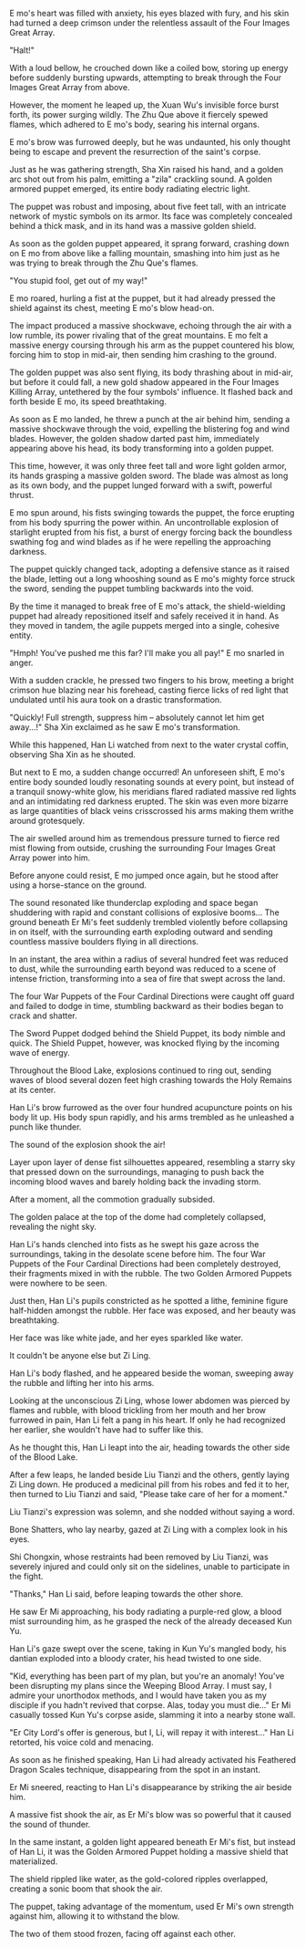 E mo's heart was filled with anxiety, his eyes blazed with fury, and his skin had turned a deep crimson under the relentless assault of the Four Images Great Array.

"Halt!"

With a loud bellow, he crouched down like a coiled bow, storing up energy before suddenly bursting upwards, attempting to break through the Four Images Great Array from above.

However, the moment he leaped up, the Xuan Wu's invisible force burst forth, its power surging wildly. The Zhu Que above it fiercely spewed flames, which adhered to E mo's body, searing his internal organs.

E mo's brow was furrowed deeply, but he was undaunted, his only thought being to escape and prevent the resurrection of the saint's corpse.

Just as he was gathering strength, Sha Xin raised his hand, and a golden arc shot out from his palm, emitting a "zila" crackling sound. A golden armored puppet emerged, its entire body radiating electric light.

The puppet was robust and imposing, about five feet tall, with an intricate network of mystic symbols on its armor. Its face was completely concealed behind a thick mask, and in its hand was a massive golden shield.

As soon as the golden puppet appeared, it sprang forward, crashing down on E mo from above like a falling mountain, smashing into him just as he was trying to break through the Zhu Que's flames.

"You stupid fool, get out of my way!"

E mo roared, hurling a fist at the puppet, but it had already pressed the shield against its chest, meeting E mo's blow head-on.

The impact produced a massive shockwave, echoing through the air with a low rumble, its power rivaling that of the great mountains. E mo felt a massive energy coursing through his arm as the puppet countered his blow, forcing him to stop in mid-air, then sending him crashing to the ground.

The golden puppet was also sent flying, its body thrashing about in mid-air, but before it could fall, a new gold shadow appeared in the Four Images Killing Array, untethered by the four symbols' influence. It flashed back and forth beside E mo, its speed breathtaking.

As soon as E mo landed, he threw a punch at the air behind him, sending a massive shockwave through the void, expelling the blistering fog and wind blades. However, the golden shadow darted past him, immediately appearing above his head, its body transforming into a golden puppet.

This time, however, it was only three feet tall and wore light golden armor, its hands grasping a massive golden sword. The blade was almost as long as its own body, and the puppet lunged forward with a swift, powerful thrust.

E mo spun around, his fists swinging towards the puppet, the force erupting from his body spurring the power within. An uncontrollable explosion of starlight erupted from his fist, a burst of energy forcing back the boundless swathing fog and wind blades as if he were repelling the approaching darkness.

The puppet quickly changed tack, adopting a defensive stance as it raised the blade, letting out a long whooshing sound as E mo's mighty force struck the sword, sending the puppet tumbling backwards into the void.

By the time it managed to break free of E mo's attack, the shield-wielding puppet had already repositioned itself and safely received it in hand. As they moved in tandem, the agile puppets merged into a single, cohesive entity.

"Hmph! You've pushed me this far? I'll make you all pay!" E mo snarled in anger.

With a sudden crackle, he pressed two fingers to his brow, meeting a bright crimson hue blazing near his forehead, casting fierce licks of red light that undulated until his aura took on a drastic transformation.

"Quickly! Full strength, suppress him – absolutely cannot let him get away...!" Sha Xin exclaimed as he saw E mo's transformation.

While this happened, Han Li watched from next to the water crystal coffin, observing Sha Xin as he shouted.

But next to E mo, a sudden change occurred! An unforeseen shift, E mo's entire body sounded loudly resonating sounds at every point, but instead of a tranquil snowy-white glow, his meridians flared radiated massive red lights and an intimidating red darkness erupted. The skin was even more bizarre as large quantities of black veins crisscrossed his arms making them writhe around grotesquely.

The air swelled around him as tremendous pressure turned to fierce red mist flowing from outside, crushing the surrounding Four Images Great Array power into him.

Before anyone could resist, E mo jumped once again, but he stood after using a horse-stance on the ground.

The sound resonated like thunderclap exploding and space began shuddering with rapid and constant collisions of explosive booms...
The ground beneath Er Mi's feet suddenly trembled violently before collapsing in on itself, with the surrounding earth exploding outward and sending countless massive boulders flying in all directions.

In an instant, the area within a radius of several hundred feet was reduced to dust, while the surrounding earth beyond was reduced to a scene of intense friction, transforming into a sea of fire that swept across the land.

The four War Puppets of the Four Cardinal Directions were caught off guard and failed to dodge in time, stumbling backward as their bodies began to crack and shatter.

The Sword Puppet dodged behind the Shield Puppet, its body nimble and quick. The Shield Puppet, however, was knocked flying by the incoming wave of energy.

Throughout the Blood Lake, explosions continued to ring out, sending waves of blood several dozen feet high crashing towards the Holy Remains at its center.

Han Li's brow furrowed as the over four hundred acupuncture points on his body lit up. His body spun rapidly, and his arms trembled as he unleashed a punch like thunder.

The sound of the explosion shook the air!

Layer upon layer of dense fist silhouettes appeared, resembling a starry sky that pressed down on the surroundings, managing to push back the incoming blood waves and barely holding back the invading storm.

After a moment, all the commotion gradually subsided.

The golden palace at the top of the dome had completely collapsed, revealing the night sky.

Han Li's hands clenched into fists as he swept his gaze across the surroundings, taking in the desolate scene before him. The four War Puppets of the Four Cardinal Directions had been completely destroyed, their fragments mixed in with the rubble. The two Golden Armored Puppets were nowhere to be seen.

Just then, Han Li's pupils constricted as he spotted a lithe, feminine figure half-hidden amongst the rubble. Her face was exposed, and her beauty was breathtaking.

Her face was like white jade, and her eyes sparkled like water.

It couldn't be anyone else but Zi Ling.

Han Li's body flashed, and he appeared beside the woman, sweeping away the rubble and lifting her into his arms.

Looking at the unconscious Zi Ling, whose lower abdomen was pierced by flames and rubble, with blood trickling from her mouth and her brow furrowed in pain, Han Li felt a pang in his heart. If only he had recognized her earlier, she wouldn't have had to suffer like this.

As he thought this, Han Li leapt into the air, heading towards the other side of the Blood Lake.

After a few leaps, he landed beside Liu Tianzi and the others, gently laying Zi Ling down. He produced a medicinal pill from his robes and fed it to her, then turned to Liu Tianzi and said, "Please take care of her for a moment."

Liu Tianzi's expression was solemn, and she nodded without saying a word.

Bone Shatters, who lay nearby, gazed at Zi Ling with a complex look in his eyes.

Shi Chongxin, whose restraints had been removed by Liu Tianzi, was severely injured and could only sit on the sidelines, unable to participate in the fight.

"Thanks," Han Li said, before leaping towards the other shore.

He saw Er Mi approaching, his body radiating a purple-red glow, a blood mist surrounding him, as he grasped the neck of the already deceased Kun Yu.

Han Li's gaze swept over the scene, taking in Kun Yu's mangled body, his dantian exploded into a bloody crater, his head twisted to one side.

"Kid, everything has been part of my plan, but you're an anomaly! You've been disrupting my plans since the Weeping Blood Array. I must say, I admire your unorthodox methods, and I would have taken you as my disciple if you hadn't revived that corpse. Alas, today you must die..." Er Mi casually tossed Kun Yu's corpse aside, slamming it into a nearby stone wall.

"Er City Lord's offer is generous, but I, Li, will repay it with interest..." Han Li retorted, his voice cold and menacing.

As soon as he finished speaking, Han Li had already activated his Feathered Dragon Scales technique, disappearing from the spot in an instant.

Er Mi sneered, reacting to Han Li's disappearance by striking the air beside him.

A massive fist shook the air, as Er Mi's blow was so powerful that it caused the sound of thunder.

In the same instant, a golden light appeared beneath Er Mi's fist, but instead of Han Li, it was the Golden Armored Puppet holding a massive shield that materialized.

The shield rippled like water, as the gold-colored ripples overlapped, creating a sonic boom that shook the air.

The puppet, taking advantage of the momentum, used Er Mi's own strength against him, allowing it to withstand the blow.

The two of them stood frozen, facing off against each other.